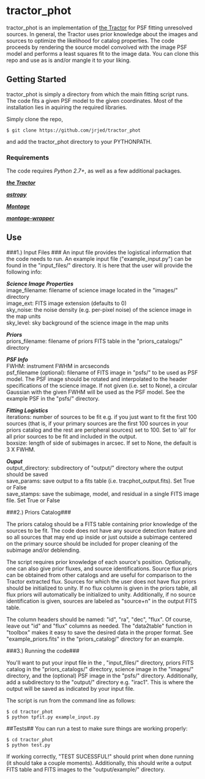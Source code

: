 
# tractor_phot #
tractor_phot is an implementation of [the Tractor](https://github.com/dstndstn/tractor) for PSF fitting unresolved sources. In general, the Tractor uses prior knowledge about the images and sources to optimize the likelihood for catalog properties. The code proceeds by rendering the source model convolved with the image PSF model and performs a least squares fit to the image data. You can clone this repo and use as is and/or mangle it to your liking.

## Getting Started ##
tractor_phot is simply a directory from which the main fitting script runs. The code fits a given PSF model to the given coordinates.  Most of the installation lies in aquiring the required libraries.

Simply clone the repo,

```
$ git clone https://github.com/jrjed/tractor_phot
```
and add the tractor_phot directory to your PYTHONPATH.

### Requirements ###
The code requires *Python 2.7+*, as well as a few additional packages.

***[the Tractor](https://github.com/dstndstn/tractor)***

***[astropy](https://github.com/astropy/astropy)***

***[Montage](http://montage.ipac.caltech.edu/)***

***[montage-wrapper](http://www.astropy.org/montage-wrapper/)***

## Use ##

###1.) Input Files ###
An input file provides the logistical information that the code needs to run. 
An example input file ("example_input.py") can be found in the "input_files/" directory. It is here that the user will provide the following info:

***Science Image Properties***  
image_filename: filename of science image located in the "images/" directory  
image_ext: FITS image extension (defaults to 0)  
sky_noise: the noise density (e.g. per-pixel noise) of the science image in the map units  
sky_level: sky background of the science image in the map units  

***Priors***  
priors_filename: filename of priors FITS table in the "priors_catalogs/" directory  

***PSF Info***  
FWHM: instrument FWHM in arcseconds  
psf_filename (optional): filename of FITS image in "psfs/" to be used as PSF model. The PSF image should be rotated and interpolated to the header specifications of the science image. If not given (i.e. set to None), a circular Gaussian with the given FWHM will be used as the PSF model. See the example PSF in the "psfs/" directory.

***Fitting Logistics***  
iterations: number of sources to be fit e.g. if you just want to fit the first 100 sources (that is, if your primary sources are the first 100 sources in your priors catalog and the rest are peripheral sources) set to 100. Set to 'all' for all prior sources to be fit and included in the output.  
boxsize: length of side of subimages in arcsec. If set to None, the default is 3 X FWHM.  

***Ouput***  
output_directory: subdirectory of "output/" directory where the output should be saved  
save_params: save output to a fits table (i.e. tracphot_output.fits). Set True or False  
save_stamps: save the subimage, model, and residual in a single FITS image file. Set True or False  

###2.) Priors Catalog###

The priors catalog should be a FITS table containing prior knowledge of the sources to be fit. The code does not have any source detection feature and so all sources that may end up inside or just outside a subimage centered on the primary source should be included for proper cleaning of the subimage and/or deblending.

The script requires prior knowledge of each source's position. Optionally, one can also give prior fluxes, and source identifications. Source flux priors can be obtained from other catalogs and are useful for comparison to the Tractor extracted flux. Sources for which the user does not have flux priors should be initialized to unity. If no flux column is given in the priors table, all flux priors will automatically be initialized to unity. Additionally, if no source identification is given, sources are labeled as "source+n" in the output FITS table. 

The column headers should be named: "id", "ra", "dec", "flux". Of course, leave out "id" and "flux" columns as needed. The "data2table" function in "toolbox" makes it easy to save the desired data in the proper format. See "example_priors.fits" in the "priors_catalog/" directory for an example.

###3.) Running the code###

You'll want to put your input file in the , "input_files/" directory, priors FITS catalog in the "priors_catalogs/" directory, science image in the "images/" directory, and the (optional) PSF image in the "psfs/" directory. Additionally, add a subdirectory to the "output/" directory e.g. "irac1". This is where the output will be saved as indicated by your input file. 

The script is run from the command line as follows:
```
$ cd tractor_phot
$ python tpfit.py example_input.py
```

##Tests##
You can run a test to make sure things are working properly:
```
$ cd tractor_phot
$ python test.py
```
If working correctly, "TEST SUCESSFUL!" should print when done running (it should take a couple moments). Additionally, this should write a output FITS table and FITS images to the "output/example/" directory.
